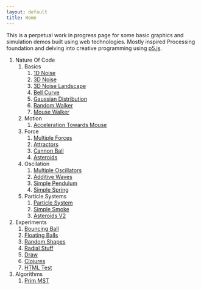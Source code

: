 ```yaml
---
layout: default
title: Home
---
```


This is a perpetual work in progress page for some basic graphics and simulation demos built using web technologies. Mostly inspired Processing foundation and delving into creative programming using [p5.js]((https://p5js.org/)).


1. Nature Of Code
    1. Basics
        1. [1D Noise](source/NOC/00_Noise)   
        2. [3D Noise](source/NOC/00_Noise3D)
        2. [3D Noise Landscape](source/NOC/00_NoiseLandscape)
        2. [Bell Curve](source/NOC/00_BellCurve)
        2. [Gaussian Distribution](source/NOC/00_randomDistribution)   
        3. [Random Walker](source/NOC/00_randomWalker)
        3. [Mouse Walker](source/NOC/00_WalkerTowardsMouse)
    2. Motion   
        1. [Acceleration Towards Mouse](source/NOC/01_acceleration)
    2. Force
        1. [Multiple Forces](source/NOC/02_force1)   
        1. [Attractors](source/NOC/02_attractor)   
        1. [Cannon Ball](source/NOC/02_cannon)   
        1. [Asteroids](source/NOC/02_asteroids)   
    1. Oscilation       
        1. [Multiple Oscillators](source/NOC/03_oscillators)
        1. [Additive Waves](source/NOC/03_waves)
        1. [Simple Pendulum](source/NOC/03_pendulum)
        1. [Simple Spring](source/NOC/03_spring)
    1. Particle Systems
        1. [Particle System](source/NOC/04_particles)
        1. [Simple Smoke](source/NOC/04_particles_smoke)
        1. [Asteroids V2](source/NOC/04_particles_asteroid)
1. Experiments
    1. [Bouncing Ball](source/bouncing_ball)
    1. [Floating Balls](source/floating_balls)
    1. [Random Shapes](source/random-shapes)
    1. [Radial Stuff](source/radial-stuff)
    1. [Draw](source/draw-stuff)
    1. [Clojures](source/clojures)
    1. [HTML Test](source/html_test)
2. Algorithms
    1. [Prim MST](source/prim_mst)

